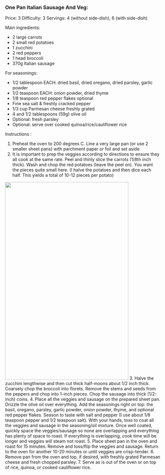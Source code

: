 ### One Pan Italian Sausage And Veg:  ###
Price: 3
Difficulty: 3
Servings: 4 (without side-dish), 6 (with side-dish)

Main ingredients:

- 2 large carrots
- 2 small red potatoes
- 1 zucchini
- 2 red peppers
- 1 head broccoli
- 370g Italian sausage

For seasonings:

- 1/2 tablespoon EACH: dried basil, dried oregano, dried parsley, garlic powder
- 1/2 teaspoon EACH: onion powder, dried thyme
- 1/8 teaspoon red pepper flakes optional
- Fine sea salt & freshly cracked pepper
- 1/3 cup Parmesan cheese freshly grated
- 4 and 1/2 tablespoons (59g) olive oil
- Optional: fresh parsley
- Optional: serve over cooked quinoa/rice/cauliflower rice

Instructions :

1. Preheat the oven to 200 degrees C. Line a very large pan (or use 2 smaller sheet pans) with parchment paper or foil and set aside.
2. It is important to prep the veggies according to directions to ensure they all cook at the same rate. Peel and thinly slice the carrots (1/8th inch thick). Wash and chop the red potatoes (leave the peel on). You want the pieces quite small here. (I halve the potatoes and then dice each half. This yields a total of 10-12 pieces per potato)
<img src="https://www.chelseasmessyapron.com/wp-content/uploads/2017/01/Healthy-Italian-Sausage-Veggies-3-639x1024.jpg.webp" width="400" height="641" />
3. Halve the zucchini lengthwise and then cut thick half-moons about 1/2 inch thick. Coarsely chop the broccoli into florets. Remove the stems and seeds from the peppers and chop into 1-inch pieces. Chop the sausage into thick (1/2-inch) coins.
4. Place all the veggies and sausage on the prepared sheet pan. Drizzle the olive oil over everything. Add the seasonings right on top: the basil, oregano, parsley, garlic powder, onion powder, thyme, and optional red pepper flakes. Season to taste with salt and pepper (I use about 1/8 teaspoon pepper and 1/2 teaspoon salt). With your hands, toss to coat all the veggies and sausage in the seasoning/oil mixture. Once well coated, quickly space the veggies/sausage so none are overlapping and everything has plenty of space to roast. If everything is overlapping, cook time will be longer and veggies will steam not roast.
5. Place sheet pan in the oven and roast for 15 minutes. Remove and toss/flip the veggies and sausage. Return to the oven for another 10-20 minutes or until veggies are crisp-tender.
6. Remove pan from the oven and top, if desired, with freshly grated Parmesan cheese and fresh chopped parsley.
7. Serve as is out of the oven or on top of rice, quinoa, or cooked cauliflower rice.